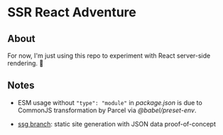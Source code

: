 # SSR React Adventure

## About

For now, I'm just using this repo to experiment with React server-side rendering. 🧪

## Notes

* ESM usage without `"type": "module"` in *package.json* is due to CommonJS transformation by Parcel via *@babel/preset-env*.

* [ssg branch](https://github.com/jtellis/ssr-react-adventure/tree/ssg): static site generation with JSON data proof-of-concept
